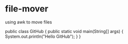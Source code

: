 # file-mover
using awk to move files

public class GitHub {
  public static void main(String[] args) {
    System.out.println("Hello GitHub");
  }
}
